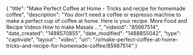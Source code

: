 {
    "title": "Make Perfect Coffee at Home  - Tricks and recipe for homemade coffee",
    "description": "You don't need a coffee or espresso machine to make a perfect cup of coffee at home. Here is your recipe. More Food and Recipe Videos How to make Masala ...",
    "videoid": "85667514",
    "date_created": "1488570855",
    "date_modified": "1488855042",
    "type": "captivate",
    "layout": "video",
    "url": "\/v\/make-perfect-coffee-at-home-tricks-and-recipe-for-homemade-coffee\/85667514"
}